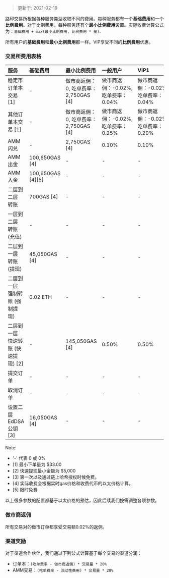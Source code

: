 > 更新于: 2021-02-19


路印交易所根据每种服务类型收取不同的费用。每种服务都有一个**基础费用**和一个**比例费用**。对于比例费用，每种服务还有个**最小比例费用**设置。实际收费计算公式为：`基础费用 + max(最小比例费用, 比例费用 * 量)`.

所有用户的**基础费用**和**最小比例费用**都一样。VIP享受不同的**比例费用**优惠。

### 交易所费用表格
服务 | 基础费用 | 最小比例费用 | 一般用户 | VIP1 | VIP2 | VIP3 | VIP4
:--- | :--- | :--- | :--- | :--- | :--- | :--- | :---
稳定币订单本交易 [1] | - | 做市商返佣：0, 吃单费率：2,750GAS [4] | 做市商返佣：-0.02%, 吃单费率：0.04% | 做市商返佣：-0.02%, 吃单费率：0.04% | 做市商返佣：-0.02%, 吃单费率：0.04% | 做市商返佣：-0.02%, 吃单费率：0.04% | 做市商返佣：-0.02%, 吃单费率：0.04%
其他订单本交易 [1]| - | 做市商返佣：0, 吃单费率：2,750GAS [4] | 做市商返佣：-0.02%, 吃单费率：0.25% | 做市商返佣：-0.02%, 吃单费率：0.20% | 做市商返佣：-0.02%, 吃单费率：0.15% | 做市商返佣：-0.02%, 吃单费率：0.10% | 做市商返佣：-0.02%, 吃单费率：0.06%
AMM闪兑 | - | 2,750GAS [4] | 0.10% | 0.10% | 0.10% | 0.10% | 0.06%
AMM出金 | 100,650GAS [4] | - | - | - | - | - | -
AMM入金 | 100,650GAS [4][5] | - | - | - | - | - | -
二层到二层 转账 | 700GAS [4] | - | - | - | - | - | -
一层到二层 转账 (充值) | - | - | - | - | - | - | -
二层到一层 转账 (提现) | 45,050GAS [4] | - | - | - | - | - | -
二层到一层 强制转账 (强制提现) | 0.02 ETH | - | - | - | - | - | -
二层到一层 快速转账 (快速提现) [2] | - | 145,050GAS [4] | 0.50% | 0.50% | 0.50% | 0.50% | 0.50%
提交订单 | - | - | - | - | - | - | -
取消订单 | - | - | - | - | - | - | -
设置二层 EdDSA公钥 [3] | 16,050GAS [4] | - | - | - | - | - | -

Note:

-  '-' 代表 0 或 0%
- [1] 最小下单量为 $33.00
- [2] 快速提现最小金额为 $5,000
- [3] 第一次以及通过链上哈希授权时候免费。
- [4] 实际收费会根据实时gas价格和收费代币的以太价格计算。
- [5] 限时免费


以上很多参数的配置都基于以太价格的预估，因此后续我们按需调整各项参数。

### 做市商返佣
所有交易对的做市订单都享受交易额0.02%的返佣。

### 渠道奖励

对于渠道合作伙伴，我们通过下列公式计算基于每个交易的渠道分润：

- 订单本：`(吃单费率 - 做市商返佣) * 交易量 * 20%`
- AMM交易：`(吃单费率 - 流动性费用) * 交易量 * 20%`

